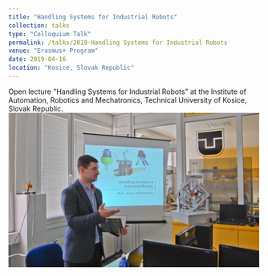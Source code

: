 ```yaml
---
title: "Handling Systems for Industrial Robots"
collection: talks
type: "Colloquium Talk"
permalink: /talks/2019-Handling Systems for Industrial Robots
venue: "Erasmus+ Program"
date: 2019-04-16
location: "Kosice, Slovak Republic"
---
```

Open lecture "Handling Systems for Industrial Robots" at the Institute of Automation, Robotics and Mechatronics, Technical University of Kosice, Slovak Republic.
<br/><img src='/images/DSC_0044-1.jpg' width='500'>


